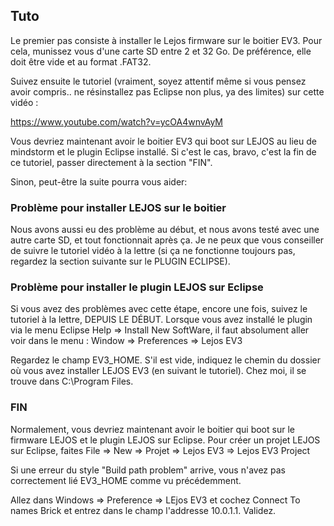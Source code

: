 ## Tuto

Le premier pas consiste à installer le Lejos firmware sur le boitier EV3. Pour cela, munissez vous d'une carte SD
entre 2 et 32 Go. De préférence, elle doit être vide et au format .FAT32.

Suivez ensuite le tutoriel (vraiment, soyez attentif même si vous pensez avoir compris.. ne résinstallez pas Eclipse non plus, ya des limites) sur cette vidéo : 

https://www.youtube.com/watch?v=ycOA4wnvAyM

Vous devriez maintenant avoir le boitier EV3 qui boot sur LEJOS au lieu de mindstorm et le plugin Eclipse installé. Si c'est le cas, bravo, c'est la fin de ce tutoriel, passer directement à la section "FIN".

Sinon, peut-être la suite pourra vous aider:

### Problème pour installer LEJOS sur le boitier

Nous avons aussi eu des problème au début, et nous avons testé avec une autre carte SD, et tout fonctionnait après ça.
Je ne peux que vous conseiller de suivre le tutoriel vidéo à la lettre (si ça ne fonctionne toujours pas, regardez la section suivante sur le PLUGIN ECLIPSE).

### Problème pour installer le plugin LEJOS sur Eclipse

Si vous avez des problèmes avec cette étape, encore une fois, suivez le tutoriel à la lettre, DEPUIS LE DÉBUT. Lorsque vous avez
installé le plugin via le menu Eclipse Help => Install New SoftWare, il faut absolument aller voir dans le menu : 
Window => Preferences => Lejos EV3 

Regardez le champ EV3_HOME. S'il est vide, indiquez le chemin du dossier où vous avez installer LEJOS EV3 (en suivant le tutoriel). Chez moi,
il se trouve dans C:\Program Files. 

### FIN

Normalement, vous devriez maintenant avoir le boitier qui boot sur le firmware LEJOS et le plugin LEJOS sur Eclipse.
Pour créer un projet LEJOS sur Eclipse, faites File => New => Projet => Lejos EV3 => Lejos EV3 Project

Si une erreur du style "Build path problem" arrive, vous n'avez pas correctement lié EV3_HOME comme vu précédemment.

Allez dans Windows => Preference => LEjos EV3 et cochez Connect To names Brick et entrez dans le champ l'addresse 10.0.1.1. Validez. 

